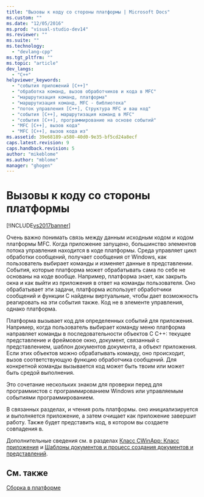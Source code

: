 ```yaml
---
title: "Вызовы к коду со стороны платформы | Microsoft Docs"
ms.custom: ""
ms.date: "12/05/2016"
ms.prod: "visual-studio-dev14"
ms.reviewer: ""
ms.suite: ""
ms.technology: 
  - "devlang-cpp"
ms.tgt_pltfrm: ""
ms.topic: "article"
dev_langs: 
  - "C++"
helpviewer_keywords: 
  - "события приложений [C++]"
  - "обработка команд, вызов обработчиков и кода в MFC"
  - "маршрутизация команд, платформа"
  - "маршрутизация команд, MFC - библиотека"
  - "поток управления [C++], Структура MFC и ваш код"
  - "события [C++], маршрутизация команд в MFC"
  - "события [C++], программирование на основе событий"
  - "MFC [C++], вызов кода"
  - "MFC [C++], вызов кода из"
ms.assetid: 39e68189-a580-40d0-9e35-bf5cd24a8ecf
caps.latest.revision: 9
caps.handback.revision: 5
author: "mikeblome"
ms.author: "mblome"
manager: "ghogen"
---
```

# Вызовы к коду со стороны платформы
[!INCLUDE[vs2017banner](../assembler/inline/includes/vs2017banner.md)]

Очень важно понимать связь между данным исходным кодом и кодом платформы MFC.  Когда приложение запущено, большинство элементов потока управления находится в коде платформы.  Среда управляет цикл обработки сообщений, получает сообщения от Windows, как пользователь выбирает команды и изменяет данные в представлении.  События, которые платформа может обрабатывать сама по себе не основаны на коде вообще.  Например, платформа знает, как закрыть окна и как выйти из приложения в ответ на команды пользователя.  Оно обрабатывает эти задачи, платформа использует обработчики сообщений и функции C найдены виртуальные, чтобы дает возможность реагировать на эти события также.  Код не в элементе управления, однако платформа.  
  
 Платформа вызывает код для определенных событий для приложения.  Например, когда пользователь выбирает команду меню платформа направляет команды в последовательности объектов C C\+\+: текущее представление и фреймовое окно, документ, связанный с представлением, шаблон документов документа, а объект приложения.  Если этих объектов можно обрабатывать команду, оно происходит, вызов соответствующую функцию обработчика сообщений.  Для конкретной команды вызывается код может быть твоим или может быть средой выполнения.  
  
 Это сочетание нескольких знаком для проверки перед для программистов с программированием Windows или управляемым событиями программированием.  
  
 В связанных разделах, и чтения роль платформы. оно инициализируется и выполняется приложение, а затем очищает как приложение завершит работу.  Также будет представить код, в котором вы создаете совпадения в.  
  
 Дополнительные сведения см. в разделах [Класс CWinApp: Класс приложения](../Topic/CWinApp:%20The%20Application%20Class.md) и [Шаблоны документов и процесс создания документов и представлений](../mfc/document-templates-and-the-document-view-creation-process.md).  
  
## См. также  
 [Сборка в платформе](../mfc/building-on-the-framework.md)